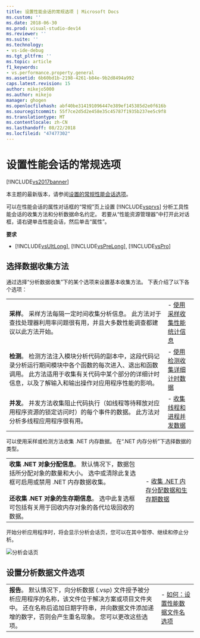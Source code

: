 ```yaml
---
title: 设置性能会话的常规选项 | Microsoft Docs
ms.custom: ''
ms.date: 2018-06-30
ms.prod: visual-studio-dev14
ms.reviewer: ''
ms.suite: ''
ms.technology:
- vs-ide-debug
ms.tgt_pltfrm: ''
ms.topic: article
f1_keywords:
- vs.performance.property.general
ms.assetid: 6b60bd1b-2198-4261-b84e-9b2d8494a992
caps.latest.revision: 15
author: mikejo5000
ms.author: mikejo
manager: ghogen
ms.openlocfilehash: abf40be314191096447e389ef145385d2e0f616b
ms.sourcegitcommit: 55f7ce2d5d2e458e35c45787f1935b237ee5c9f8
ms.translationtype: MT
ms.contentlocale: zh-CN
ms.lasthandoff: 08/22/2018
ms.locfileid: "47477302"
---
```

# <a name="setting-general-performance-session-options"></a>设置性能会话的常规选项
[!INCLUDE[vs2017banner](../includes/vs2017banner.md)]

本主题的最新版本，请参阅[设置的常规性能会话选项](https://docs.microsoft.com/visualstudio/profiling/setting-general-performance-session-options)。  
  
可以在性能会话的属性对话框的“常规”页上设置 [!INCLUDE[vsprvs](../includes/vsprvs-md.md)] 分析工具性能会话的收集方法和分析数据命名约定。 若要从“性能资源管理器”中打开此对话框，请右键单击性能会话，然后单击“属性”。  
  
 **要求**  
  
-   [!INCLUDE[vsUltLong](../includes/vsultlong-md.md)], [!INCLUDE[vsPreLong](../includes/vsprelong-md.md)], [!INCLUDE[vsPro](../includes/vspro-md.md)]  
  
## <a name="choosing-data-collection-methods"></a>选择数据收集方法  
 通过选择“分析数据收集”下的某个选项来设置基本收集方法。 下表介绍了以下各个选项：  
  
|||  
|-|-|  
|**采样**。 采样方法每隔一定时间收集分析信息。 此方法对于查找处理器利用率问题很有用，并且大多数性能调查都建议以此方法开始。|-   [使用采样收集性能统计信息](../profiling/collecting-performance-statistics-by-using-sampling.md)|  
|**检测**。 检测方法注入模块分析代码的副本中，这段代码记录分析运行期间模块中各个函数的每次进入、退出和函数调用。 此方法适用于收集有关代码中某个部分的详细计时信息，以及了解输入和输出操作对应用程序性能的影响。|-   [使用检测收集详细计时数据](../profiling/collecting-detailed-timing-data-by-using-instrumentation.md)|  
|**并发**。 并发方法收集阻止代码执行（如线程等待释放对应用程序资源的锁定访问时）的每个事件的数据。 此方法对分析多线程应用程序很有用。|-   [收集线程和进程并发数据](../profiling/collecting-thread-and-process-concurrency-data.md)|  
  
 可以使用采样或检测方法收集 .NET 内存数据。 在“.NET 内存分析”下选择数据的类型。  
  
|||  
|-|-|  
|**收集 .NET 对象分配信息**。 默认情况下，数据包括所分配对象的数量和大小。 选中或清除此复选框可启用或禁用 .NET 内存数据收集。<br /><br /> **还收集 .NET 对象的生存期信息**。 选中此复选框可包括有关用于回收内存对象的各代垃圾回收的数据。|-   [收集 .NET 内存分配数据和生存期数据](../profiling/collecting-dotnet-memory-allocation-and-lifetime-data.md)|  
  
 开始分析应用程序时，将会显示分析会话页，您可以在其中暂停、继续和停止分析。  
  
 ![分析会话页](../profiling/media/prof-profilingsessionpage.png "PROF_ProfilingSessionPage")  
  
## <a name="setting-profiling-datra-file-options"></a>设置分析数据文件选项  
  
|||  
|-|-|  
|**报告**。 默认情况下，向分析数据 (.vsp) 文件授予被分析应用程序的名称，该文件位于解决方案或项目文件夹中。 还在名称后追加日期字符串，并向数据文件添加递增的数字，否则会产生重名现象。 您可以更改这些选项。|-   [如何：设置性能数据文件名选项](../profiling/how-to-set-performance-data-file-name-options.md)|



